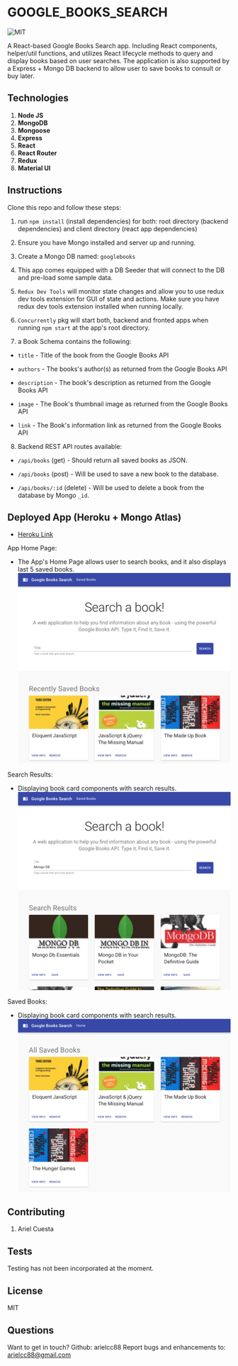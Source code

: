 # GOOGLE_BOOKS_SEARCH

![MIT](https://img.shields.io/static/v1?label=License&message=MIT&color=green)

A  React-based Google Books Search app. Including React components, helper/util functions, and utilizes React lifecycle methods to query and display books based on user searches. The application is also supported by a Express + Mongo DB backend to allow user to save books to consult or buy later.


## Technologies

1. **Node JS**
2. **MongoDB**
3. **Mongoose**
4. **Express**
5. **React**
6. **React Router**
7. **Redux**
8. **Material UI**


## Instructions

Clone this repo and follow these steps:
1. run `npm install` (install dependencies) for both: root directory (backend dependencies) and client directory (react app dependencies)

2. Ensure you have Mongo installed and server up and running.

3. Create a Mongo DB named: `googlebooks`

4. This app comes equipped with a DB Seeder that will connect to the DB and pre-load some sample data.

5. `Redux Dev Tools` will monitor state changes and allow you to use redux dev tools extension for GUI of state and actions. Make sure you have redux dev tools extension installed when running locally.

6. `Concurrently` pkg will start both, backend and fronted apps when running `npm start` at the app's root directory.

7. a Book Schema contains the following:
* `title` - Title of the book from the Google Books API

* `authors` - The books's author(s) as returned from the Google Books API

* `description` - The book's description as returned from the Google Books API

* `image` - The Book's thumbnail image as returned from the Google Books API

* `link` - The Book's information link as returned from the Google Books API

8. Backend REST API routes available:
* `/api/books` (get) - Should return all saved books as JSON.

* `/api/books` (post) - Will be used to save a new book to the database.

* `/api/books/:id` (delete) - Will be used to delete a book from the database by Mongo `_id`.



## Deployed App (Heroku + Mongo Atlas)

* [Heroku Link]()

App Home Page:
- The App's Home Page allows user to search books, and it also displays last 5 saved books.
![Homepage](./public/images/homepage.png)



Search Results:
- Displaying book card components with search results.
![Saved](./public/images/search_results.png)



Saved Books:
- Displaying book card components with search results.
![Results](./public/images/savedbooks.png)


## Contributing

1. Ariel Cuesta


## Tests

Testing has not been incorporated at the moment.


## License

MIT

## Questions

Want to get in touch? Github: arielcc88
Report bugs and enhancements to: arielcc88@gmail.com 